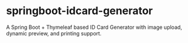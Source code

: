 # springboot-idcard-generator
A Spring Boot + Thymeleaf based ID Card Generator with image upload, dynamic preview, and printing support.
